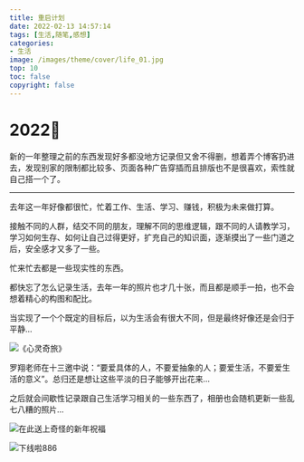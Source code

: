 ```yaml
---
title: 重启计划
date: 2022-02-13 14:57:14
tags: [生活,随笔,感想]
categories:
- 生活
image: /images/theme/cover/life_01.jpg
top: 10
toc: false 
copyright: false 
---
```


# 2022🌈

<!--more-->

新的一年整理之前的东西发现好多都没地方记录但又舍不得删，想着弄个博客扔进去，发现别家的限制都比较多、页面各种广告穿插而且排版也不是很喜欢，索性就自己搭一个了。

------

去年这一年好像都很忙，忙着工作、生活、学习、赚钱，积极为未来做打算。

接触不同的人群，结交不同的朋友，理解不同的思维逻辑，跟不同的人请教学习，学习如何生存、如何让自己过得更好，扩充自己的知识面，逐渐摸出了一些门道之后，安全感才又多了一些。

忙来忙去都是一些现实性的东西。

都快忘了怎么记录生活，去年一年的照片也才几十张，而且都是顺手一拍，也不会想着精心的构图和配比。

当实现了一个个既定的目标后，以为生活会有很大不同，但是最终好像还是会归于平静...

![《心灵奇旅》](/重启计划/3.jpg)

罗翔老师在十三邀中说：“要爱具体的人，不要爱抽象的人；要爱生活，不要爱生活的意义”。总归还是想让这些平淡的日子能够开出花来...

之后就会间歇性记录跟自己生活学习相关的一些东西了，相册也会随机更新一些乱七八糟的照片...

![在此送上奇怪的新年祝福](/重启计划/新年祝福.jpg)

![下线啦886](/重启计划/1.jpg)
